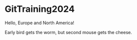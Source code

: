 # GitTraining2024
 
Hello, Europe and North America!

Early bird gets the worm, but second mouse gets the cheese.
